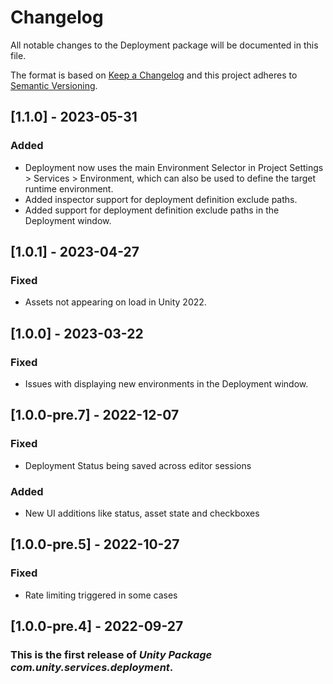 # Changelog
All notable changes to the Deployment package will be documented in this file.

The format is based on [Keep a Changelog](http://keepachangelog.com/en/1.0.0/)
and this project adheres to [Semantic Versioning](http://semver.org/spec/v2.0.0.html).

## [1.1.0] - 2023-05-31
### Added
- Deployment now uses the main Environment Selector in Project Settings > Services > Environment, which can also be used to define the target runtime environment.
- Added inspector support for deployment definition exclude paths.
- Added support for deployment definition exclude paths in the Deployment window.

## [1.0.1] - 2023-04-27
### Fixed
- Assets not appearing on load in Unity 2022.

## [1.0.0] - 2023-03-22
### Fixed
- Issues with displaying new environments in the Deployment window.

## [1.0.0-pre.7] - 2022-12-07
### Fixed
- Deployment Status being saved across editor sessions
### Added
- New UI additions like status, asset state and checkboxes

## [1.0.0-pre.5] - 2022-10-27

### Fixed
- Rate limiting triggered in some cases

## [1.0.0-pre.4] - 2022-09-27
### This is the first release of *Unity Package com.unity.services.deployment*.
